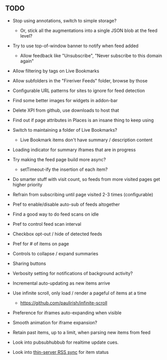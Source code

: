 TODO
----

* Stop using annotations, switch to simple storage?
    * Or, stick all the augmentations into a single JSON blob at the feed level?

* Try to use top-of-window banner to notify when feed added
    * Allow feedback like "Unsubscribe", "Never subscribe to this domain again"

* Allow filtering by tags on Live Bookmarks

* Allow subfolders in the "Fireriver Feeds" folder, browse by those

* Configurable URL patterns for sites to ignore for feed detection

* Find some better images for widgets in addon-bar

* Delete XPI from github, use downloads to host that

* Find out if page attributes in Places is an insane thing to keep using

* Switch to maintaining a folder of Live Bookmarks?
    * Live Bookmark items don't have summary / description content

* Loading indicator for summary iframes that are in progress

* Try making the feed page build more async?
    * setTimeout-ify the insertion of each item?

* Do smarter stuff with visit count, so feeds from more visited pages get higher priority

* Refrain from subscribing until page visited 2-3 times (configurable)

* Pref to enable/disable auto-sub of feeds altogether

* Find a good way to do feed scans on idle

* Pref to control feed scan interval

* Checkbox opt-out / hide of detected feeds

* Pref for # of items on page

* Controls to collapse / expand summaries

* Sharing buttons

* Verbosity setting for notifications of background activity?

* Incremental auto-updating as new items arrive

* Use infinite scroll, only load / render a pageful of items at a time
    * https://github.com/paulirish/infinite-scroll

* Preference for iframes auto-expanding when visible

* Smooth animation for iframe expansion?

* Retain past items, up to a limit, when parsing new items from feed

* Look into pubsubhubbub for realtime update cues.

* Look into [thin-server RSS sync][] for item status

[thin-server RSS sync]: http://inessential.com/2010/02/08/idea_for_alternative_rss_syncing_system
